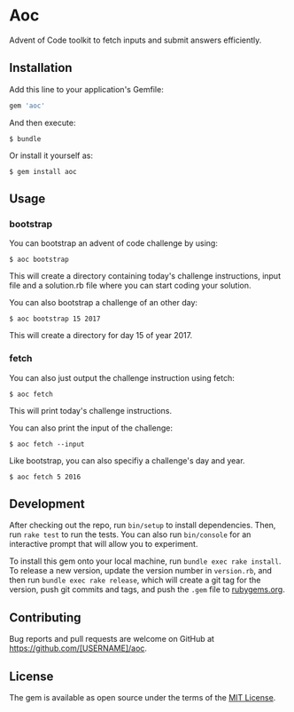 # Aoc
Advent of Code toolkit to fetch inputs and submit answers efficiently.

## Installation

Add this line to your application's Gemfile:

```ruby
gem 'aoc'
```

And then execute:

    $ bundle

Or install it yourself as:

    $ gem install aoc

## Usage

### bootstrap
You can bootstrap an advent of code challenge by using:
```
$ aoc bootstrap
```

This will create a directory containing today's challenge instructions, input file and a solution.rb file where you can start coding
your solution.

You can also bootstrap a challenge of an other day:
```
$ aoc bootstrap 15 2017
```

This will create a directory for day 15 of year 2017.


### fetch
You can also just output the challenge instruction using fetch:
```
$ aoc fetch
```

This will print today's challenge instructions.

You can also print the input of the challenge:
```
$ aoc fetch --input
```

Like bootstrap, you can also specifiy a challenge's day and year.
```
$ aoc fetch 5 2016
```

## Development

After checking out the repo, run `bin/setup` to install dependencies. Then, run `rake test` to run the tests. You can also run `bin/console` for an interactive prompt that will allow you to experiment.

To install this gem onto your local machine, run `bundle exec rake install`. To release a new version, update the version number in `version.rb`, and then run `bundle exec rake release`, which will create a git tag for the version, push git commits and tags, and push the `.gem` file to [rubygems.org](https://rubygems.org).

## Contributing

Bug reports and pull requests are welcome on GitHub at https://github.com/[USERNAME]/aoc.

## License

The gem is available as open source under the terms of the [MIT License](https://opensource.org/licenses/MIT).
